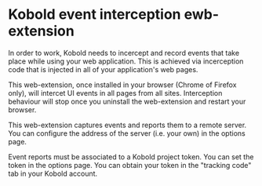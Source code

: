 # Kobold event interception ewb-extension

In order to work, Kobold needs to incercept and record events that take place while using your web application. This is achieved via incerception code that is injected in all of your application's web pages. 

This web-extension, once installed in your browser (Chrome of Firefox only), will intercet UI events in all pages from all sites. Interception behaviour will stop once you uninstall the web-extension and restart your browser.

This web-extension captures events and reports them to a remote server. You can configure the address of the server (i.e. your own) in the options page. 

Event reports must be associated to a Kobold project token. You can set the token in the options page. You can obtain your token in the "tracking code" tab in your Kobold account. 

